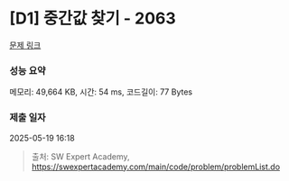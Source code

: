 # [D1] 중간값 찾기 - 2063 

[문제 링크](https://swexpertacademy.com/main/code/problem/problemDetail.do?contestProbId=AV5QPsXKA2UDFAUq) 

### 성능 요약

메모리: 49,664 KB, 시간: 54 ms, 코드길이: 77 Bytes

### 제출 일자

2025-05-19 16:18



> 출처: SW Expert Academy, https://swexpertacademy.com/main/code/problem/problemList.do